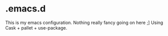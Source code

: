 .emacs.d
========

This is my emacs configuration. Nothing really fancy going on here ;]
Using Cask + pallet + use-package.
